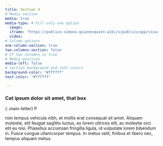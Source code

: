 ```yaml
---
title: Section 4
# Media section
media: true
media-type: # Fill only one option
  image:
  iframe: "https://publico-simona.quienesquien.wiki/s/publico/app/visualize#/edit/41f0fa70-ca23-11eb-b96d-0715cd05503e?embed=true&_g=(filters:!(),refreshInterval:(pause:!t,value:0),time:(from:now-15y,to:now))&_a=(filters:!(('$state':(store:appState),meta:(alias:!n,disabled:!f,index:d93c7cc0-c987-11eb-b96d-0715cd05503e,key:moneda.keyword,negate:!f,params:(query:CRC),type:phrase),query:(match_phrase:(moneda.keyword:CRC))),('$state':(store:appState),meta:(alias:!n,disabled:!f,index:d93c7cc0-c987-11eb-b96d-0715cd05503e,key:moneda_monto_estimado,negate:!f,params:(query:CRC),type:phrase),query:(match_phrase:(moneda_monto_estimado:CRC)))),linked:!f,query:(language:kuery,query:''),uiState:(vis:(colors:('Average%20monto_estimado':%23BF1B00))),vis:(aggs:!((enabled:!f,id:'1',params:(customLabel:'Suma%20de%20monto',field:monto),schema:metric,type:sum),(enabled:!t,id:'2',params:(customLabel:'Estimado%20(%20promedio%20mensual%20)%20',field:monto_estimado),schema:metric,type:avg),(enabled:!t,id:'3',params:(drop_partials:!f,extended_bounds:(),field:fecha_notificacion,interval:M,min_doc_count:1,scaleMetricValues:!f,timeRange:(from:now-15y,to:now),useNormalizedEsInterval:!t),schema:segment,type:date_histogram),(enabled:!t,id:'5',params:(customLabel:'Monto%20(%20promedio%20mensual%20)%20',field:monto),schema:metric,type:avg),(enabled:!f,id:'6',params:(field:moneda.keyword,missingBucket:!f,missingBucketLabel:Missing,order:desc,orderBy:'2',otherBucket:!f,otherBucketLabel:Other,size:1),schema:group,type:terms)),params:(addLegend:!t,addTimeMarker:!f,addTooltip:!t,categoryAxes:!((id:CategoryAxis-1,labels:(filter:!t,show:!t,truncate:100),position:bottom,scale:(type:linear),show:!t,style:(),title:(),type:category)),grid:(categoryLines:!t),labels:(),legendPosition:right,seriesParams:!((data:(id:'1',label:'Suma%20de%20monto'),drawLinesBetweenPoints:!t,interpolate:linear,lineWidth:2,mode:normal,show:!t,showCircles:!t,type:line,valueAxis:ValueAxis-1),(data:(id:'2',label:'Estimado%20(%20promedio%20mensual%20)%20'),drawLinesBetweenPoints:!t,interpolate:linear,lineWidth:2,mode:normal,show:!t,showCircles:!t,type:line,valueAxis:ValueAxis-1),(data:(id:'5',label:'Monto%20(%20promedio%20mensual%20)%20'),drawLinesBetweenPoints:!t,interpolate:linear,lineWidth:2,mode:normal,show:!t,showCircles:!t,type:line,valueAxis:ValueAxis-1)),thresholdLine:(color:%23E7664C,show:!f,style:full,value:10,width:1),times:!(),type:line,valueAxes:!((id:ValueAxis-1,labels:(filter:!f,rotate:0,show:!t,truncate:100),name:LeftAxis-1,position:left,scale:(mode:normal,type:log),show:!t,style:(),title:(text:Monto),type:value))),title:SICOP_dash_montopora%C3%B1o,type:line))"
  video:
# Column options
one-column-section: true
two-columns-section: false
# If two columns is true
# Media position
media-left: false
# Section background and text colors
background-color: "#ffffff"
text-color: "#ffffff"

---
```


### Cat ipsum dolor sit amet, that box

{:.main-letter}
P

roin tempus vehicula nibh, et mollis erat consequat sit amet. Aliquam molestie, elit feugiat sagittis luctus, ex lorem ultrices elit, ac molestie orci elit eu nisi. Phasellus accumsan fringilla ligula, id vulputate lorem bibendum in. Fusce congue ullamcorper tempus. In metus velit, finibus et libero nec, tempus aliquam metus.
